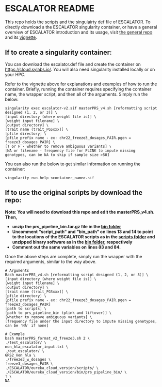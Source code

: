# ESCALATOR README

This repo holds the scripts and the singulairty def file of ESCALATOR. To directly download a the ESCALATOR singularity container, or have a general overview of ESCALATOR introduction and its usage, visit [the general repo](https://github.com/menglin44/ESCALATOR) and its [vignette](https://github.com/menglin44/ESCALATOR/blob/main/escalator_container/ESCALATOR_container_readme.pdf).


## If to create a singularity container:

You can download the escalator.def file and create the container on https://cloud.sylabs.io/. You will also need singularity installed locally or on your HPC. 

Refer to the vignette above for explanations and examples of how to run the container. Briefly, running the container requires specifying the container name, the wrapper script, and then all of the arguments. Simply run the below:

```
singularity exec escalator-v2.sif masterPRS_v4.sh [reformatting script designed (1, 2, or 3)] \
[input directory (where weight file is)] \
[weight input filename] \
[output directory] \
[trait name (trait_PGSxxx)] \
[pfile directory] \
[pfile prefix name - ex: chr22_freeze3_dosages_PAIR.pgen = freeze3_dosages_PAIR] \
[T or F - whether to remove ambiguous variants] \
[NA or filename - frequency file for PLINK to impute missing genotypes, can be NA to skip if sample size >50]
```

You can also run the below to get similar information on running the container:

```
singularity run-help <container_name>.sif
```

## If to use the original scripts by download the repo: 

**Note: You will need to download this repo and edit the masterPRS_v4.sh. Then,** 
- **unzip the prs_pipeline_bin.tar.gz file in the [bin folder](eureka_cloud_version/bin/prs_pipeline_bin.tar.gz)**
- **Uncomment "script_path" and "bin_path" on lines 13 and 14 to point to the locations of the ESCALATOR scripts as in the [scripts folder](eureka_cloud_version/scripts) and
  unzipped binary software as in the [bin folder](eureka_cloud_version/bin/prs_pipeline_bin.tar.gz), respectively**
- **Comment out the same variables on lines 83 and 84.**


Once the above steps are complete, simply run the wrapper with the required arguments, similar to the way above. 

```
# Arguments
Bash masterPRS_v4.sh [reformatting script designed (1, 2, or 3)] \
[input directory (where weight file is)] \
[weight input filename] \
[output directory] \
[trait name (trait_PGSxxx)] \
[pfile directory] \
[pfile prefix name - ex: chr22_freeze3_dosages_PAIR.pgen = freeze3_dosages_PAIR]
[path to scripts] \
[path to prs_pipeline_bin (plink and liftover)] \
[whether to remove ambiguous variants] \
[frequency file under the input directory to impute missing genotypes, can be 'NA' if none]

# Example
bash masterPRS_format_v2_freeze3.sh 2 \
./test_escalator/ \
non_hla_escalator_input.txt \
./out_escalator/ \
GRS2_non_hla \
./freeze3_w_dosages \
freeze3_dosages_PAIR \
./ESCALATOR/eureka_cloud_version/scripts/ \
./ESCALATOR/eureka_cloud_version/bin/prs_pipeline_bin/ \
T \
NA
``` 


